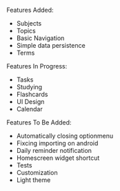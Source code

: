 Features Added:

- Subjects
- Topics
- Basic Navigation
- Simple data persistence
- Terms

Features In Progress:

- Tasks
- Studying
- Flashcards
- UI Design
- Calendar

Features To Be Added:

- Automatically closing optionmenu
- Fixcing importing on android
- Daily reminder notification
- Homescreen widget shortcut
- Tests
- Customization
- Light theme

